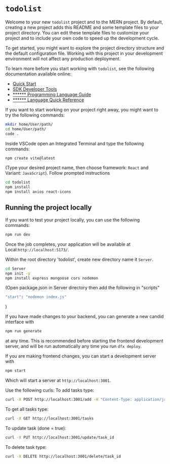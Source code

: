 # `todolist`

Welcome to your new `todolist` project and to the MERN project. By default, creating a new project adds this README and some template files to your project directory. You can edit these template files to customize your project and to include your own code to speed up the development cycle.

To get started, you might want to explore the project directory structure and the default configuration file. Working with this project in your development environment will not affect any production deployment.

To learn more before you start working with `todolist`, see the following documentation available online:

- [Quick Start](https://)
- [SDK Developer Tools](https://)
- [****** Programming Language Guide](https://)
- [****** Language Quick Reference](https://)

If you want to start working on your project right away, you might want to try the following commands:

```bash
mkdir home/User/path/
cd home/User/path/
code .
```

Inside VSCode open an Integrated Terminal and type the following commands:

```bash
npm create vite@latest
``` 
(Type your desired project name, then choose framework: `React` and Variant: `JavaScript`). Follow prompted instructions

```bash
cd todolist
npm install
npm install axios react-icons
```

## Running the project locally

If you want to test your project locally, you can use the following commands:

```bash
npm run dev
```

Once the job completes, your application will be available at Local:`http://localhost:5173/`.

Within the root directory 'todolist', create new directory name it `Server`. 
```bash
cd Server
npm init -y
npm install express mongoose cors nodemon
```
(Open package.json in Server directory then add the following in "scripts"
```bash
"start": "nodemon index.js"
```
)

If you have made changes to your backend, you can generate a new candid interface with

```bash
npm run generate
```

at any time. This is recommended before starting the frontend development server, and will be run automatically any time you run `dfx deploy`.

If you are making frontend changes, you can start a development server with

```bash
npm start
```

Which will start a server at `http://localhost:3001`.

Use the following curls:
To add tasks type:
``` bash
curl -X POST http://localhost:3001/add -H "Content-Type: application/json" -d '{"task": "New Task"}'
```

To get all tasks type:
``` bash
curl -X GET http://localhost:3001/tasks
```

To update task (done = true):
``` bash
curl -X PUT http://localhost:3001/update/task_id
```

To delete task type:
``` bash 
curl -X DELETE http://localhost:3001/delete/task_id
```
